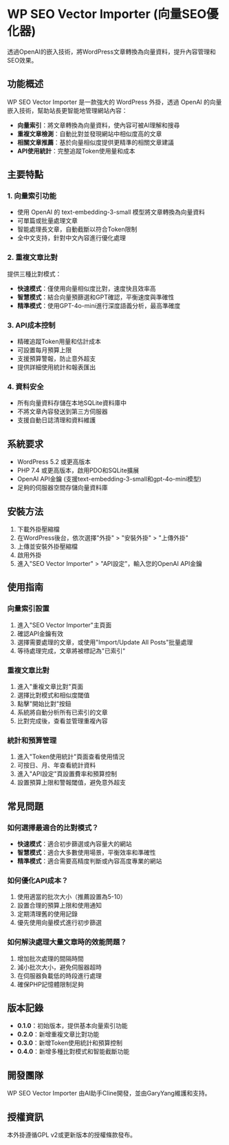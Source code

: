 # WP SEO Vector Importer (向量SEO優化器)

透過OpenAI的嵌入技術，將WordPress文章轉換為向量資料，提升內容管理和SEO效果。

## 功能概述

WP SEO Vector Importer 是一款強大的 WordPress 外掛，透過 OpenAI 的向量嵌入技術，幫助站長更智能地管理網站內容：

- **向量索引**：將文章轉換為向量資料，使內容可被AI理解和搜尋
- **重複文章檢測**：自動比對並發現網站中相似度高的文章
- **相關文章推薦**：基於向量相似度提供更精準的相關文章建議
- **API使用統計**：完整追蹤Token使用量和成本

## 主要特點

### 1. 向量索引功能

- 使用 OpenAI 的 text-embedding-3-small 模型將文章轉換為向量資料
- 可單篇或批量處理文章
- 智能處理長文章，自動截斷以符合Token限制
- 全中文支持，針對中文內容進行優化處理

### 2. 重複文章比對

提供三種比對模式：

- **快速模式**：僅使用向量相似度比對，速度快且效率高
- **智慧模式**：結合向量預篩選和GPT確認，平衡速度與準確性
- **精準模式**：使用GPT-4o-mini進行深度語義分析，最高準確度

### 3. API成本控制

- 精確追蹤Token用量和估計成本
- 可設置每月預算上限
- 支援預算警報，防止意外超支
- 提供詳細使用統計和報表匯出

### 4. 資料安全

- 所有向量資料存儲在本地SQLite資料庫中
- 不將文章內容發送到第三方伺服器
- 支援自動日誌清理和資料維護

## 系統要求

- WordPress 5.2 或更高版本
- PHP 7.4 或更高版本，啟用PDO和SQLite擴展
- OpenAI API金鑰 (支援text-embedding-3-small和gpt-4o-mini模型)
- 足夠的伺服器空間存儲向量資料庫

## 安裝方法

1. 下載外掛壓縮檔
2. 在WordPress後台，依次選擇"外掛" > "安裝外掛" > "上傳外掛"
3. 上傳並安裝外掛壓縮檔
4. 啟用外掛
5. 進入"SEO Vector Importer" > "API設定"，輸入您的OpenAI API金鑰

## 使用指南

### 向量索引設置

1. 進入"SEO Vector Importer"主頁面
2. 確認API金鑰有效
3. 選擇需要處理的文章，或使用"Import/Update All Posts"批量處理
4. 等待處理完成，文章將被標記為"已索引"

### 重複文章比對

1. 進入"重複文章比對"頁面
2. 選擇比對模式和相似度閾值
3. 點擊"開始比對"按鈕
4. 系統將自動分析所有已索引的文章
5. 比對完成後，查看並管理重複內容

### 統計和預算管理

1. 進入"Token使用統計"頁面查看使用情況
2. 可按日、月、年查看統計資料
3. 進入"API設定"頁設置費率和預算控制
4. 設置預算上限和警報閾值，避免意外超支

## 常見問題

### 如何選擇最適合的比對模式？

- **快速模式**：適合初步篩選或內容量大的網站
- **智慧模式**：適合大多數使用場景，平衡效率和準確性
- **精準模式**：適合需要高精度判斷或內容高度專業的網站

### 如何優化API成本？

1. 使用適當的批次大小（推薦設置為5-10）
2. 設置合理的預算上限和使用通知
3. 定期清理舊的使用記錄
4. 優先使用向量模式進行初步篩選

### 如何解決處理大量文章時的效能問題？

1. 增加批次處理的間隔時間
2. 減小批次大小，避免伺服器超時
3. 在伺服器負載低的時段進行處理
4. 確保PHP記憶體限制足夠

## 版本記錄

- **0.1.0**：初始版本，提供基本向量索引功能
- **0.2.0**：新增重複文章比對功能
- **0.3.0**：新增Token使用統計和預算控制
- **0.4.0**：新增多種比對模式和智能截斷功能

## 開發團隊

WP SEO Vector Importer 由AI助手Cline開發，並由GaryYang維護和支持。

## 授權資訊

本外掛遵循GPL v2或更新版本的授權條款發布。
